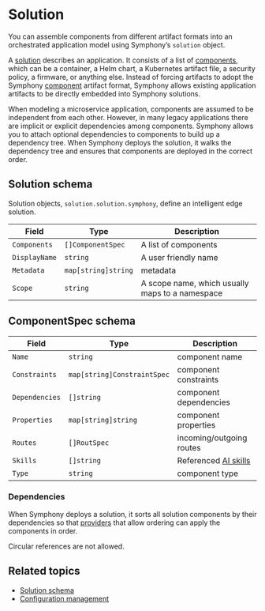 # Solution

You can assemble components from different artifact formats into an orchestrated application model using Symphony’s `solution` object.

A [solution](../concepts/unified-object-model/solution.md) describes an application. It consists of a list of [components](../concepts/unified-object-model/solution.md#componentspec), which can be a container, a Helm chart, a Kubernetes artifact file, a security policy, a firmware, or anything else. Instead of forcing artifacts to adopt the Symphony [component](../concepts/unified-object-model/solution.md#componentspec) artifact format, Symphony allows existing application artifacts to be directly embedded into Symphony solutions.

When modeling a microservice application, components are assumed to be independent from each other. However, in many legacy applications there are implicit or explicit dependencies among components. Symphony allows you to attach optional dependencies to components to build up a dependency tree. When Symphony deploys the solution, it walks the dependency tree and ensures that components are deployed in the correct order.

## Solution schema

Solution objects, `solution.solution.symphony`, define an intelligent edge solution.

| Field | Type | Description |
|--------|--------|--------|
| `Components`| `[]ComponentSpec` | A list of components |
| `DisplayName` | `string` | A user friendly name |
| `Metadata` | `map[string]string` | metadata |
| `Scope` | `string` | A scope name, which usually maps to a namespace |

## ComponentSpec schema

| Field | Type | Description |
|--------|--------|--------|
| `Name`| `string` | component name | 
| `Constraints` | `map[string]ConstraintSpec` | component constraints |
| `Dependencies` | `[]string` | component dependencies |
| `Properties` | `map[string]string` | component properties |
| `Routes` | `[]RoutSpec` | incoming/outgoing routes |
| `Skills` | `[]string` | Referenced [AI skills](./ai-skill.md) |
| `Type` | `string` | component type |

### Dependencies

When Symphony deploys a solution, it sorts all solution components by their dependencies so that [providers](../providers/_overview.md) that allow ordering can apply the components in order.

Circular references are not allowed.

## Related topics

* [Solution schema](../concepts/unified-object-model/solution.md)
* [Configuration management](./configuration-management.md)
